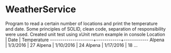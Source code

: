 # WeatherService
Program to read a certain number of locations and print the temperature and date.
Some principles of SOLID, clean code, separation of responsibility were used.
Created unit test using xUnit
return example in console
            Location |       Date | Temperature
---------------------+------------+------------
              Alpena |   1/3/2016 |          27
              Alpena |  1/10/2016 |          24
              Alpena |  1/17/2016 |          18
              ...
